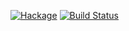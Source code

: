 [![Hackage](https://img.shields.io/hackage/v/ObjectName.svg)](https://hackage.haskell.org/package/ObjectName) [![Build Status](https://travis-ci.org/svenpanne/ObjectName.png)](https://travis-ci.org/svenpanne/ObjectName)
